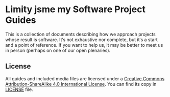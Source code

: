 Limity jsme my Software Project Guides
======================================

This is a collection of documents describing how we approach projects whose result is software. It′s not exhaustive nor complete, but it′s a start and a point of reference. If you want to help us, it may be better to meet us in person (perhaps on one of our open plenaries).

License
-------

All guides and included media files are licensed under a [Creative Commons Attribution-ShareAlike 4.0 International License][cc-by-sa]. You can find its copy in [LICENSE][] file.

[cc-by-sa]: http://creativecommons.org/licenses/by-sa/4.0/
[license]: LICENSE